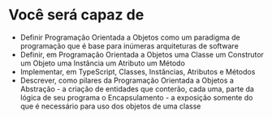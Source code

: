 # Você será capaz de

- Definir Programação Orientada a Objetos como um paradigma de programação que é base para inúmeras arquiteturas de software
- Definir, em Programação Orientada a Objetos
    uma Classe
    um Construtor
    um Objeto
    uma Instância
    um Atributo
    um Método
- Implementar, em TypeScript, Classes, Instâncias, Atributos e Métodos
- Descrever, como pilares da Programação Orientada a Objetos
    a Abstração - a criação de entidades que conterão, cada uma, parte da lógica de seu programa
    o Encapsulamento - a exposição somente do que é necessário para uso dos objetos de uma classe
